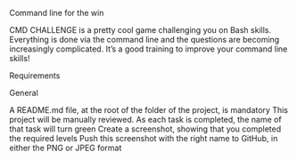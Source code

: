 Command line for the win


CMD CHALLENGE is a pretty cool game challenging you on Bash skills. Everything is done via the command line and the questions are becoming increasingly complicated. It’s a good training to improve your command line skills!

Requirements

General

A README.md file, at the root of the folder of the project, is mandatory
This project will be manually reviewed.
As each task is completed, the name of that task will turn green
Create a screenshot, showing that you completed the required levels
Push this screenshot with the right name to GitHub, in either the PNG or JPEG format
